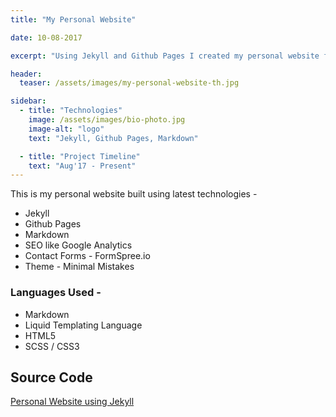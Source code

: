 ```yaml
---
title: "My Personal Website"

date: 10-08-2017

excerpt: "Using Jekyll and Github Pages I created my personal website from scratch, Its an ongoing project and features will be added soon"

header:
  teaser: /assets/images/my-personal-website-th.jpg

sidebar:
  - title: "Technologies"
    image: /assets/images/bio-photo.jpg
    image-alt: "logo"
    text: "Jekyll, Github Pages, Markdown"

  - title: "Project Timeline"
    text: "Aug'17 - Present"
---
```


This is my personal website built using latest technologies -
 * Jekyll
 * Github Pages
 * Markdown
 * SEO like Google Analytics
 * Contact Forms - FormSpree.io
 * Theme - Minimal Mistakes

### Languages Used -
 * Markdown
 * Liquid Templating Language
 * HTML5
 * SCSS / CSS3

## Source Code
[Personal Website using Jekyll](https://github.com/holianh/holianh.github.io "Source Code Github")